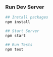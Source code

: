 
### Run Dev Server
```bash
## Install packages
npm install

## Start Server
npm start

## Run Tests
npm test
```
